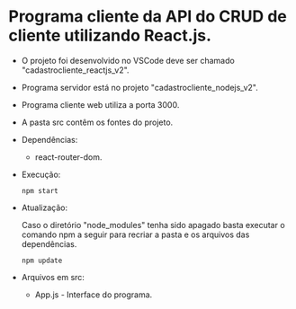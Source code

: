 # Programa cliente da API do CRUD de cliente utilizando React.js.

- O projeto foi desenvolvido no VSCode deve ser chamado "cadastrocliente_reactjs_v2".
- Programa servidor está no projeto "cadastrocliente_nodejs_v2".
- Programa cliente web utiliza a porta 3000.
- A pasta src contêm os fontes do projeto.

- Dependências:    
    - react-router-dom.

- Execução:    
   <pre><code>npm start</code></pre>

- Atualização:

   Caso o diretório "node_modules" tenha sido apagado basta executar o comando npm a seguir para recriar a pasta e os arquivos das dependências.
   <pre><code>npm update</code></pre>   

- Arquivos em src:
   - App.js - Interface do programa.